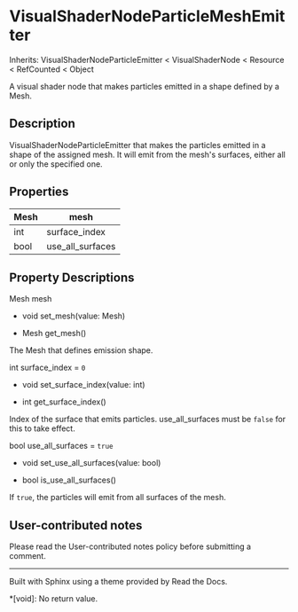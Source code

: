 # VisualShaderNodeParticleMeshEmitter

Inherits: VisualShaderNodeParticleEmitter < VisualShaderNode < Resource <
RefCounted < Object

A visual shader node that makes particles emitted in a shape defined by a
Mesh.

## Description

VisualShaderNodeParticleEmitter that makes the particles emitted in a shape of
the assigned mesh. It will emit from the mesh's surfaces, either all or only
the specified one.

## Properties

Mesh | mesh  
---|---  
int | surface_index | `0`  
bool | use_all_surfaces | `true`  
  
## Property Descriptions

Mesh mesh

  * void set_mesh(value: Mesh)

  * Mesh get_mesh()

The Mesh that defines emission shape.

int surface_index = `0`

  * void set_surface_index(value: int)

  * int get_surface_index()

Index of the surface that emits particles. use_all_surfaces must be `false`
for this to take effect.

bool use_all_surfaces = `true`

  * void set_use_all_surfaces(value: bool)

  * bool is_use_all_surfaces()

If `true`, the particles will emit from all surfaces of the mesh.

## User-contributed notes

Please read the User-contributed notes policy before submitting a comment.

* * *

Built with Sphinx using a theme provided by Read the Docs.

  *[void]: No return value.

